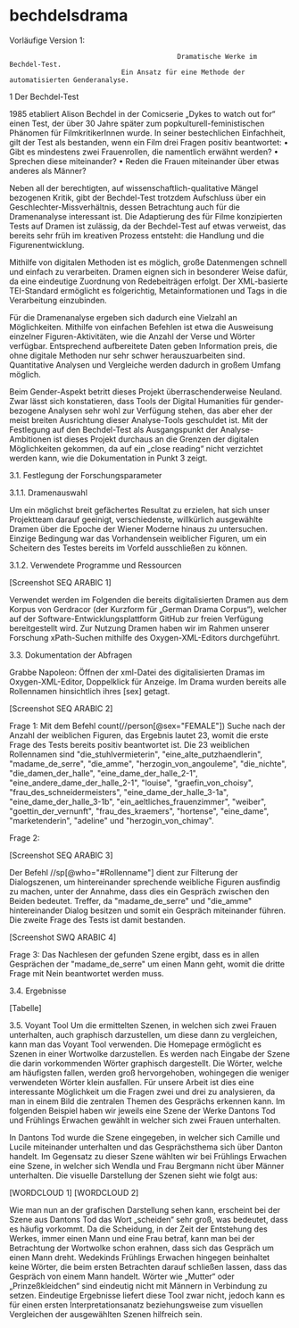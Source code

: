 # bechdelsdrama

Vorläufige Version 1:

                                              Dramatische Werke im Bechdel-Test.
                                Ein Ansatz für eine Methode der automatisierten Genderanalyse. 

1 Der Bechdel-Test

  1985 etabliert Alison Bechdel in der Comicserie „Dykes to watch out for“ einen Test, der über 30 Jahre später zum popkulturell-feministischen Phänomen für FilmkritikerInnen wurde. In seiner bestechlichen Einfachheit, gilt der Test als bestanden, wenn ein Film drei Fragen positiv beantwortet:
  •	Gibt es mindestens zwei Frauenrollen, die namentlich erwähnt werden?
  •	Sprechen diese miteinander?
  •	Reden die Frauen miteinander über etwas anderes als Männer?

Neben all der berechtigten, auf wissenschaftlich-qualitative Mängel bezogenen Kritik, gibt der Bechdel-Test trotzdem Aufschluss über ein Geschlechter-Missverhältnis, dessen Betrachtung auch für die Dramenanalyse interessant ist. Die Adaptierung des für Filme konzipierten Tests auf Dramen ist zulässig, da der Bechdel-Test auf etwas verweist, das bereits sehr früh im kreativen Prozess entsteht: die Handlung und die Figurenentwicklung.

Mithilfe von digitalen Methoden ist es möglich, große Datenmengen schnell und einfach zu verarbeiten. Dramen eignen sich in besonderer Weise dafür, da eine eindeutige Zuordnung von Redebeiträgen erfolgt. Der XML-basierte TEI-Standard ermöglicht es folgerichtig, Metainformationen und Tags in die Verarbeitung einzubinden.

Für die Dramenanalyse ergeben sich dadurch eine Vielzahl an Möglichkeiten. Mithilfe von einfachen Befehlen ist etwa die Ausweisung einzelner Figuren-Aktivitäten, wie die Anzahl der Verse und Wörter verfügbar. Entsprechend aufbereitete Daten geben Information preis, die ohne digitale Methoden nur sehr schwer herauszuarbeiten sind. Quantitative Analysen und Vergleiche werden dadurch in großem Umfang möglich.

Beim Gender-Aspekt betritt dieses Projekt überraschenderweise Neuland. Zwar lässt sich konstatieren, dass Tools der Digital Humanities für gender-bezogene Analysen sehr wohl zur Verfügung stehen, das aber eher der meist breiten Ausrichtung dieser Analyse-Tools geschuldet ist. Mit der Festlegung auf den Bechdel-Test als Ausgangspunkt der Analyse-Ambitionen ist dieses Projekt durchaus an die Grenzen der digitalen Möglichkeiten gekommen, da auf ein „close reading“ nicht verzichtet werden kann, wie die Dokumentation in Punkt 3 zeigt.


3.1. Festlegung der Forschungsparameter

3.1.1. Dramenauswahl

Um ein möglichst breit gefächertes Resultat zu erzielen, hat sich unser Projektteam darauf geeinigt, verschiedenste, willkürlich ausgewählte Dramen über die Epoche der Wiener Moderne hinaus zu untersuchen. Einzige Bedingung war das Vorhandensein weiblicher Figuren, um ein Scheitern des Testes bereits im Vorfeld ausschließen zu können.

3.1.2. Verwendete Programme und Ressourcen

[Screenshot SEQ ARABIC 1]

Verwendet werden im Folgenden die bereits digitalisierten Dramen aus dem Korpus von Gerdracor (der Kurzform für „German Drama Corpus“), welcher auf der Software-Entwicklungsplattform GitHub zur freien Verfügung bereitgestellt wird. Zur Nutzung Dramen haben wir im Rahmen unserer Forschung xPath-Suchen mithilfe des Oxygen-XML-Editors durchgeführt. 

  3.3. Dokumentation der Abfragen

Grabbe Napoleon:
Öffnen der xml-Datei des digitalisierten Dramas im Oxygen-XML-Editor, Doppelklick für Anzeige. Im Drama wurden bereits alle Rollennamen hinsichtlich ihres [sex] getagt.

[Screenshot SEQ ARABIC 2]

Frage 1:
Mit dem Befehl count(//person[@sex="FEMALE"]) Suche nach der Anzahl der weiblichen Figuren, das Ergebnis lautet 23, womit die erste Frage des Tests bereits positiv beantwortet ist. Die 23 weiblichen Rollennamen sind "die_stuhlvermieterin", "eine_alte_putzhaendlerin", "madame_de_serre", "die_amme", "herzogin_von_angouleme", "die_nichte", "die_damen_der_halle", "eine_dame_der_halle_2-1", "eine_andere_dame_der_halle_2-1", "louise", "graefin_von_choisy", "frau_des_schneidermeisters", "eine_dame_der_halle_3-1a", "eine_dame_der_halle_3-1b", "ein_aeltliches_frauenzimmer", "weiber", "goettin_der_vernunft", "frau_des_kraemers", "hortense", "eine_dame", "marketenderin", "adeline" und "herzogin_von_chimay".

Frage 2:

[Screenshot SEQ ARABIC 3]

Der Befehl //sp[@who="#Rollenname"] dient zur Filterung der Dialogszenen, um hintereinander sprechende weibliche Figuren ausfindig zu machen, unter der Annahme, dass dies ein Gespräch zwischen den Beiden bedeutet.
Treffer, da "madame_de_serre" und "die_amme" hintereinander Dialog besitzen und somit ein Gespräch miteinander führen. Die zweite Frage des Tests ist damit bestanden. 

[Screenshot SWQ ARABIC 4]

Frage 3: 
Das Nachlesen der gefunden Szene ergibt, dass es in allen Gesprächen der "madame_de_serre" um einen Mann geht, womit die dritte Frage mit Nein beantwortet werden muss.

3.4. Ergebnisse 

[Tabelle]

3.5. Voyant Tool 
Um die ermittelten Szenen, in welchen sich zwei Frauen unterhalten, auch graphisch darzustellen, um diese dann zu vergleichen, kann man das Voyant Tool verwenden. Die Homepage ermöglicht es Szenen in einer Wortwolke darzustellen. Es werden nach Eingabe der Szene die darin vorkommenden Wörter graphisch dargestellt. Die Wörter, welche am häufigsten fallen, werden groß hervorgehoben, wohingegen die weniger verwendeten Wörter klein ausfallen.
Für unsere Arbeit ist dies eine interessante Möglichkeit um die Fragen zwei und drei zu analysieren, da man in einem Bild die zentralen Themen des Gesprächs erkennen kann. 
Im folgenden Beispiel haben wir jeweils eine Szene der Werke Dantons Tod und Frühlings Erwachen gewählt in welcher sich zwei Frauen unterhalten.

In Dantons Tod wurde die Szene eingegeben, in welcher sich Camille und Lucile miteinander unterhalten und das Gesprächsthema sich über Danton handelt. 
Im Gegensatz zu dieser Szene wählten wir bei Frühlings Erwachen eine Szene, in welcher sich Wendla und Frau Bergmann nicht über Männer unterhalten. 
Die visuelle Darstellung der Szenen sieht wie folgt aus:

[WORDCLOUD 1]
[WORDCLOUD 2]

Wie man nun an der grafischen Darstellung sehen kann, erscheint bei der Szene aus Dantons Tod das Wort „scheiden“ sehr groß, was bedeutet, dass es häufig vorkommt. Da die Scheidung, in der Zeit der Entstehung des Werkes, immer einen Mann und eine Frau betraf, kann man bei der Betrachtung der Wortwolke schon erahnen, dass sich das Gespräch um einen Mann dreht. 
Wedekinds Frühlings Erwachen   hingegen beinhaltet keine Wörter, die beim ersten Betrachten darauf schließen lassen, dass das Gespräch von einem Mann handelt. Wörter wie „Mutter“ oder „Prinzeßkleidchen“ sind eindeutig nicht mit Männern in Verbindung zu setzen.
Eindeutige Ergebnisse liefert diese Tool zwar nicht, jedoch kann es für einen ersten Interpretationsanatz beziehungsweise zum visuellen Vergleichen der ausgewählten Szenen hilfreich sein.  


